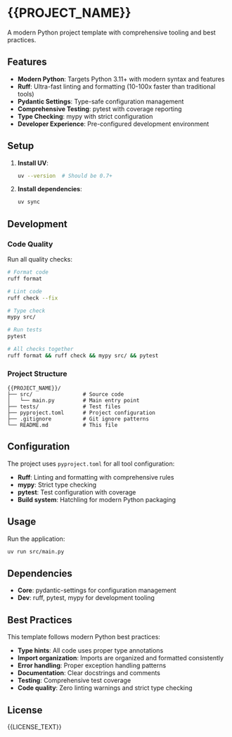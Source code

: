 # {{PROJECT_NAME}}

A modern Python project template with comprehensive tooling and best practices.

## Features

- **Modern Python**: Targets Python 3.11+ with modern syntax and features
- **Ruff**: Ultra-fast linting and formatting (10-100x faster than traditional tools)
- **Pydantic Settings**: Type-safe configuration management
- **Comprehensive Testing**: pytest with coverage reporting
- **Type Checking**: mypy with strict configuration
- **Developer Experience**: Pre-configured development environment

## Setup

1. **Install UV**:
   ```bash
   uv --version  # Should be 0.7+
   ```
2. **Install dependencies**:
   ```bash
   uv sync
   ```

## Development

### Code Quality

Run all quality checks:

```bash
# Format code
ruff format

# Lint code
ruff check --fix

# Type check
mypy src/

# Run tests
pytest

# All checks together
ruff format && ruff check && mypy src/ && pytest
```

### Project Structure

```
{{PROJECT_NAME}}/
├── src/                # Source code
│   └── main.py         # Main entry point
├── tests/              # Test files
├── pyproject.toml      # Project configuration
├── .gitignore          # Git ignore patterns
└── README.md           # This file
```

## Configuration

The project uses `pyproject.toml` for all tool configuration:

- **Ruff**: Linting and formatting with comprehensive rules
- **mypy**: Strict type checking
- **pytest**: Test configuration with coverage
- **Build system**: Hatchling for modern Python packaging

## Usage

Run the application:

```bash
uv run src/main.py
```

## Dependencies

- **Core**: pydantic-settings for configuration management
- **Dev**: ruff, pytest, mypy for development tooling

## Best Practices

This template follows modern Python best practices:

- **Type hints**: All code uses proper type annotations
- **Import organization**: Imports are organized and formatted consistently
- **Error handling**: Proper exception handling patterns
- **Documentation**: Clear docstrings and comments
- **Testing**: Comprehensive test coverage
- **Code quality**: Zero linting warnings and strict type checking

## License

{{LICENSE_TEXT}}
